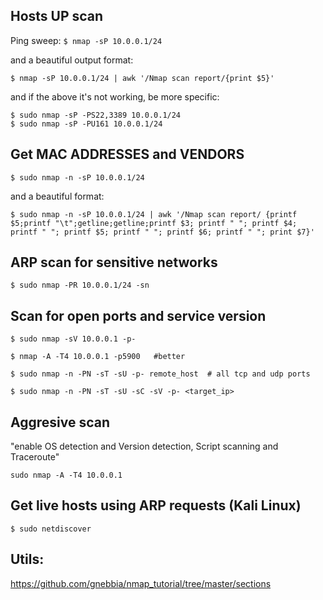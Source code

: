 ## Hosts UP scan

Ping sweep:
```$ nmap -sP 10.0.0.1/24```

and a beautiful output format:

```
$ nmap -sP 10.0.0.1/24 | awk '/Nmap scan report/{print $5}'
```

and if the above it's not working, be more specific: 

```
$ sudo nmap -sP -PS22,3389 10.0.0.1/24
$ sudo nmap -sP -PU161 10.0.0.1/24 
```

## Get MAC ADDRESSES and VENDORS
```$ sudo nmap -n -sP 10.0.0.1/24```

and a beautiful format:

```
$ sudo nmap -n -sP 10.0.0.1/24 | awk '/Nmap scan report/ {printf $5;printf "\t";getline;getline;printf $3; printf " "; printf $4; printf " "; printf $5; printf " "; printf $6; printf " "; print $7}'
```

## ARP scan for sensitive networks

```
$ sudo nmap -PR 10.0.0.1/24 -sn
```

## Scan for open ports and service version

```
$ sudo nmap -sV 10.0.0.1 -p-

$ nmap -A -T4 10.0.0.1 -p5900	#better

$ sudo nmap -n -PN -sT -sU -p- remote_host	# all tcp and udp ports

$ sudo nmap -n -PN -sT -sU -sC -sV -p- <target_ip>
```



## Aggresive scan

"enable OS detection and Version detection, Script scanning and Traceroute"

```
sudo nmap -A -T4 10.0.0.1
```

## Get live hosts using ARP requests (Kali Linux)
```$ sudo netdiscover```

## Utils:
https://github.com/gnebbia/nmap_tutorial/tree/master/sections